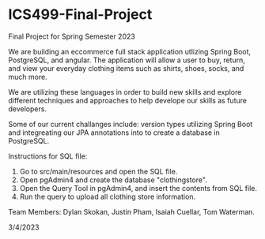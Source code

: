 # ICS499-Final-Project
Final Project for Spring Semester 2023

We are building an eccommerce full stack application utlizing Spring Boot, PostgreSQL, and angular. The application will allow a user to buy, return, and view your
everyday clothing items such as shirts, shoes, socks, and much more. 

We are utilizing these languages in order to build new skills and explore different techniques and approaches to help develope our skills as future developers. 

Some of our current challanges include: version types utilizing Spring Boot and integreating our JPA annotations into to create a database in PostgreSQL. 

Instructions for SQL file:

1. Go to src/main/resources and open the SQL file.
2. Open pgAdmin4 and create the database "clothingstore".
3. Open the Query Tool in pgAdmin4, and insert the contents from SQL file.
4. Run the query to upload all clothing store information. 

Team Members: Dylan Skokan, Justin Pham, Isaiah Cuellar, Tom Waterman.

3/4/2023
